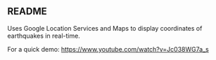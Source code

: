 ## README ##

Uses Google Location Services and Maps to display coordinates of earthquakes in real-time.

For a quick demo: https://www.youtube.com/watch?v=Jc038WG7a_s